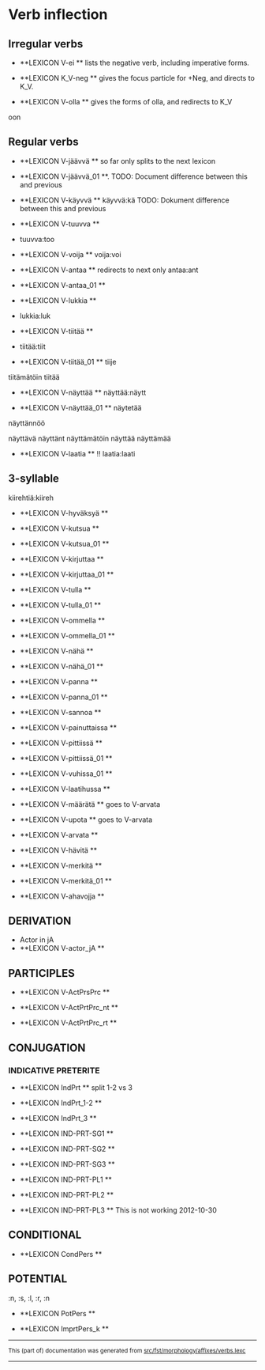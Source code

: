 # Verb inflection
## Irregular verbs

* **LEXICON V-ei ** lists the negative verb, including imperative forms.

* **LEXICON K_V-neg ** gives the focus particle for +Neg, and directs to K_V.

* **LEXICON V-olla ** gives the forms of olla, and redirects to K_V

oon

## Regular verbs

* **LEXICON V-jäävvä ** so far only splits to the next lexicon

* **LEXICON V-jäävvä_01 **. 
TODO: Document difference between this and previous

* **LEXICON V-käyvvä **  käyvvä:kä
TODO: Dokument difference between this and previous

* **LEXICON V-tuuvva ** 
* tuuvva:too

* **LEXICON V-voija  ** voija:voi

* **LEXICON V-antaa ** redirects to next only antaa:ant

* **LEXICON V-antaa_01 ** 

* **LEXICON V-lukkia ** 
* lukkia:luk

* **LEXICON V-tiitää **
* tiitää:tiit

* **LEXICON V-tiitää_01 **
tiije

tiitämätöin
tiitää

* **LEXICON V-näyttää ** näyttää:näytt

* **LEXICON V-näyttää_01 **
näytetää

näyttännöö

näyttävä
näyttänt
näyttämätöin
näyttää
näyttämää

* **LEXICON V-laatia ** !! laatia:laati

## 3-syllable
kiirehtiä:kiireh

* **LEXICON V-hyväksyä **

* **LEXICON V-kutsua **

* **LEXICON V-kutsua_01 **

* **LEXICON V-kirjuttaa **

* **LEXICON V-kirjuttaa_01 **

* **LEXICON V-tulla **

* **LEXICON V-tulla_01 **

* **LEXICON V-ommella **

* **LEXICON V-ommella_01 **

* **LEXICON V-nähä **

* **LEXICON V-nähä_01 **

* **LEXICON V-panna **

* **LEXICON V-panna_01 **

* **LEXICON V-sannoa **

* **LEXICON V-painuttaissa **

* **LEXICON V-pittiissä **

* **LEXICON V-pittiissä_01 **

* **LEXICON V-vuhissa_01 **

* **LEXICON V-laatihussa **

* **LEXICON V-määrätä ** goes to V-arvata

* **LEXICON V-upota ** goes to V-arvata

* **LEXICON V-arvata **

* **LEXICON V-hävitä **

* **LEXICON V-merkitä **

* **LEXICON V-merkitä_01 **

* **LEXICON V-ahavojja **

## DERIVATION 

* Actor in jA
* **LEXICON V-actor_jA **

## PARTICIPLES

* **LEXICON V-ActPrsPrc **
* **LEXICON V-ActPrtPrc_nt **

* **LEXICON V-ActPrtPrc_rt **

## CONJUGATION

### INDICATIVE PRETERITE

* **LEXICON IndPrt ** split 1-2 vs 3

* **LEXICON IndPrt_1-2 **

* **LEXICON IndPrt_3 **

* **LEXICON IND-PRT-SG1 **

* **LEXICON IND-PRT-SG2 **

* **LEXICON IND-PRT-SG3 **

* **LEXICON IND-PRT-PL1 **

* **LEXICON IND-PRT-PL2 **

* **LEXICON IND-PRT-PL3 **
This is not working 2012-10-30

## CONDITIONAL 

* **LEXICON CondPers **

## POTENTIAL

:n, :s, :l, :r, :n
* **LEXICON PotPers **

* **LEXICON ImprtPers_k **

* * *

<small>This (part of) documentation was generated from [src/fst/morphology/affixes/verbs.lexc](https://github.com/giellalt/lang-izh/blob/main/src/fst/morphology/affixes/verbs.lexc)</small>

---

